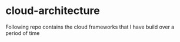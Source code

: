 # cloud-architecture
Following repo contains the cloud frameworks that I have build over a period of time

